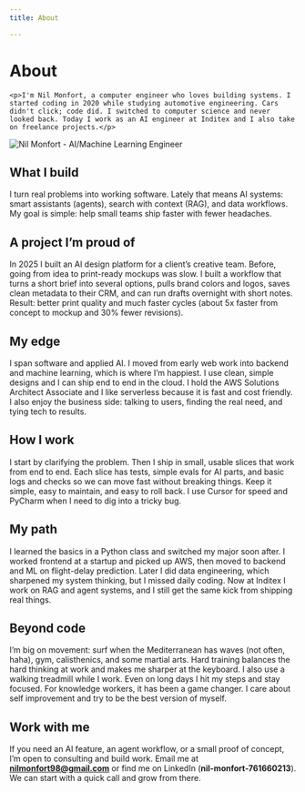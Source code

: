```yaml
---
title: About

---
```


<div class="hero-section">
  <div class="hero-content">
    <h1>About</h1>
    
    <p>I'm Nil Monfort, a computer engineer who loves building systems. I started coding in 2020 while studying automotive engineering. Cars didn't click; code did. I switched to computer science and never looked back. Today I work as an AI engineer at Inditex and I also take on freelance projects.</p>
  </div>
  
  <div class="hero-image">
    <img src="/assets/images/nil-profile.jpeg" alt="Nil Monfort - AI/Machine Learning Engineer" />
  </div>
</div>

## What I build

I turn real problems into working software. Lately that means AI systems: smart assistants (agents), search with context (RAG), and data workflows. My goal is simple: help small teams ship faster with fewer headaches.

## A project I’m proud of

In 2025 I built an AI design platform for a client’s creative team. Before, going from idea to print-ready mockups was slow. I built a workflow that turns a short brief into several options, pulls brand colors and logos, saves clean metadata to their CRM, and can run drafts overnight with short notes. Result: better print quality and much faster cycles (about 5x faster from concept to mockup and 30% fewer revisions).

## My edge

I span software and applied AI. I moved from early web work into backend and machine learning, which is where I’m happiest. I use clean, simple designs and I can ship end to end in the cloud. I hold the AWS Solutions Architect Associate and I like serverless because it is fast and cost friendly. I also enjoy the business side: talking to users, finding the real need, and tying tech to results.

## How I work

I start by clarifying the problem. Then I ship in small, usable slices that work from end to end. Each slice has tests, simple evals for AI parts, and basic logs and checks so we can move fast without breaking things. Keep it simple, easy to maintain, and easy to roll back. I use Cursor for speed and PyCharm when I need to dig into a tricky bug.

## My path

I learned the basics in a Python class and switched my major soon after. I worked frontend at a startup and picked up AWS, then moved to backend and ML on flight-delay prediction. Later I did data engineering, which sharpened my system thinking, but I missed daily coding. Now at Inditex I work on RAG and agent systems, and I still get the same kick from shipping real things.

## Beyond code

I’m big on movement: surf when the Mediterranean has waves (not often, haha), gym, calisthenics, and some martial arts. Hard training balances the hard thinking at work and makes me sharper at the keyboard. I also use a walking treadmill while I work. Even on long days I hit my steps and stay focused. For knowledge workers, it has been a game changer. I care about self improvement and try to be the best version of myself.

## Work with me

If you need an AI feature, an agent workflow, or a small proof of concept, I’m open to consulting and build work. Email me at **[nilmonfort98@gmail.com](mailto:nilmonfort98@gmail.com)** or find me on LinkedIn (**nil-monfort-761660213**). We can start with a quick call and grow from there.
